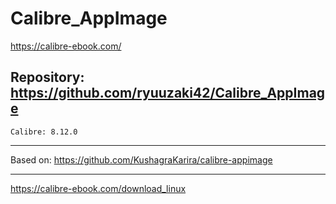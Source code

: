 
# Calibre_AppImage
https://calibre-ebook.com/

## Repository: https://github.com/ryuuzaki42/Calibre_AppImage
    Calibre: 8.12.0

---
Based on: https://github.com/KushagraKarira/calibre-appimage

---
https://calibre-ebook.com/download_linux
